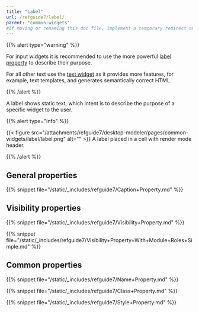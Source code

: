 ```yaml
---
title: "Label"
url: /refguide7/label/
parent: "common-widgets"
#If moving or renaming this doc file, implement a temporary redirect and let the respective team know they should update the URL in the product. See Mapping to Products for more details.
---
```



{{% alert type="warning" %}}

For input widgets it is recommended to use the more powerful [label property](/refguide7/text-box/) to describe their purpose.

For all other text use the [text widget](/refguide7/text/) as it provides more features, for example, text templates, and generates semantically correct HTML.

{{% /alert %}}

A label shows static text, which intent is to describe the purpose of a specific widget to the user.

{{% alert type="info" %}}

{{< figure src="/attachments/refguide7/desktop-modeler/pages/common-widgets/label/label.png" alt="" >}}
A label placed in a cell with render mode header.

{{% /alert %}}

## General properties

{{% snippet file="/static/_includes/refguide7/Caption+Property.md" %}}

## Visibility properties

{{% snippet file="/static/_includes/refguide7/Visibility+Property.md" %}}

{{% snippet file="/static/_includes/refguide7/Visibility+Property+With+Module+Roles+Simple.md" %}}

## Common properties

{{% snippet file="/static/_includes/refguide7/Name+Property.md" %}}

{{% snippet file="/static/_includes/refguide7/Class+Property.md" %}}

{{% snippet file="/static/_includes/refguide7/Style+Property.md" %}}
